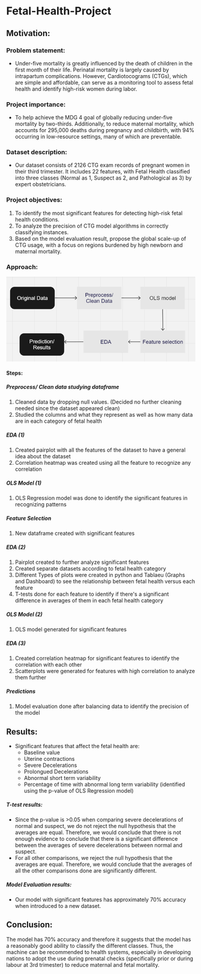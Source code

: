 # Fetal-Health-Project

## Motivation:

### Problem statement:

- Under-five mortality is greatly influenced by the death of children in the first month of their life. Perinatal mortality is largely caused by intrapartum complications. However, Cardiotocograms (CTGs), which are simple and affordable, can serve as a monitoring tool to assess fetal health and identify high-risk women during labor.

### Project importance:

- To help achieve the MDG 4 goal of globally reducing under-five mortality by two-thirds. Additionally, to reduce maternal mortality, which accounts for 295,000 deaths during pregnancy and childbirth, with 94% occurring in low-resource settings, many of which are preventable.

### Dataset description:

- Our dataset consists of 2126 CTG exam records of pregnant women in their third trimester. It includes 22 features, with Fetal Health classified into three classes (Normal as 1, Suspect as 2, and Pathological as 3) by expert obstetricians.

### Project objectives:
1. To identify the most significant features for detecting high-risk fetal health conditions.
2. To analyze the precision of CTG model algorithms in correctly classifying instances.
3. Based on the model evaluation result, propose the global scale-up of CTG usage, with a focus on regions burdened by high newborn and maternal mortality.

### Approach:

![**Alt text**](classification_approach.png)

#### Steps:

##### Preprocess/ Clean data studying dataframe
1. Cleaned data by dropping null values. (Decided no further cleaning needed since the dataset appeared clean)
2. Studied the columns and what they represent as well as how many data are in each category of fetal health

##### EDA (1)
1. Created pairplot with all the features of the dataset to have a general idea about the dataset
2. Correlation heatmap was created using all the feature to recognize any correlation

##### OLS Model (1)
1. OLS Regression model was done to identify the significant features in recognizing patterns

##### Feature Selection
1. New dataframe created with significant features

##### EDA (2)
1. Pairplot created to further analyze significant features
2. Created separate datasets according to fetal health category
3. Different Types of plots were created in python and Tablaeu (Graphs and Dashboard) to see the relationship between fetal health versus each feature
4. T-tests done for each feature to identify if there's a significant difference in averages of them in each fetal health category

##### OLS Model (2)
1. OLS model generated for significant features

##### EDA (3)
1. Created correlation heatmap for significant features to identify the correlation with each other
2. Scatterplots were generated for features with high correlation to analyze them further

##### Predictions 
1. Model evaluation done after balancing data to identify the precision of the model

## Results:
- Significant features that affect the fetal health are:
    - Baseline value
    - Uterine contractions 
    - Severe Decelerations
    - Prolongued Decelerations
    - Abnormal short term variability 
    - Percentage of time with abnormal long term variability
    (identified using the p-value of OLS Regression model)

##### T-test results:
- Since the p-value is >0.05 when comparing severe decelerations of normal and suspect, we do not reject the null hypothesis that the averages are equal. Therefore, we would conclude that there is not enough evidence to conclude that there is a significant difference between the averages of severe decelerations between normal and suspect.
- For all other comparisons, we reject the null hypothesis that the averages are equal. Therefore, we would conclude that the averages of all the other comparisons done are significantly different.

##### Model Evaluation results:
- Our model with significant features has approximately 70% accuracy when introduced to a new dataset.

## Conclusion:
 The model has 70% accuracy and therefore it suggests that the model has a reasonably good ability to classify the different classes. Thus, the machine can be recommended to health systems, especially in developing nations to adopt the use during prenatal checks (specifically prior or during labour at 3rd trimester) to reduce maternal and fetal mortality.
